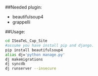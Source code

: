 ##Needed plugin:
- beautifulsoup4
- grappelli

##Usage:
```sh
cd ISeaTeL_Cup_Site
#assume you have install pip and django.
pip install beautifulsoup4
alias dj='python manage.py'
dj makemigrations
dj syncdb
dj runserver --insecure
```
